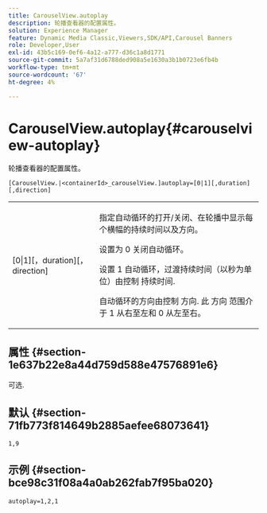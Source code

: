 ```yaml
---
title: CarouselView.autoplay
description: 轮播查看器的配置属性。
solution: Experience Manager
feature: Dynamic Media Classic,Viewers,SDK/API,Carousel Banners
role: Developer,User
exl-id: 43b5c169-0ef6-4a12-a777-d36c1a8d1771
source-git-commit: 5a7af31d6788ded908a5e1630a3b1b0723e6fb4b
workflow-type: tm+mt
source-wordcount: '67'
ht-degree: 4%

---
```


# CarouselView.autoplay{#carouselview-autoplay}

轮播查看器的配置属性。

`[CarouselView.|<containerId>_carouselView.]autoplay=[0|1][,duration][,direction]`

<table id="table_441553CD34C94A58A9D7CBF772DEDDB6"> 
 <tbody> 
  <tr> 
   <td colname="col1"> <p> <span class="codeph">[0|1][，duration][，direction]</span> </p> </td> 
   <td colname="col2"> <p> 指定自动循环的打开/关闭、在轮播中显示每个横幅的持续时间以及方向。 </p> <p>设置为 <span class="codeph"> 0</span> 关闭自动循环。 </p> <p>设置 <span class="codeph"> 1</span> 自动循环，过渡持续时间（以秒为单位）由控制 <span class="codeph"> 持续时间</span>. </p> <p>自动循环的方向由控制 <span class="codeph"> 方向</span>. 此 <span class="codeph"> 方向</span> 范围介于 <span class="codeph"> 1</span> 从右至左和 <span class="codeph"> 0</span> 从左至右。 </p> </td> 
  </tr> 
 </tbody> 
</table>

## 属性 {#section-1e637b22e8a44d759d588e47576891e6}

可选.

## 默认 {#section-71fb773f814649b2885aefee68073641}

`1,9`

## 示例 {#section-bce98c31f08a4a0ab262fab7f95ba020}

```
autoplay=1,2,1
```
